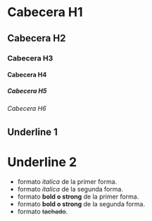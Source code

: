 # Cabecera H1
## Cabecera H2
### Cabecera H3
#### Cabecera H4
##### Cabecera H5
###### Cabecera H6

Underline 1
-----------
Underline 2
===========

- formato *italica* de la primer forma. 
- formato _italica_ de la segunda forma.
- formato **bold o strong** de la primer forma.
- formato __bold o strong__ de la segunda forma.
- formato ~~tachado~~.